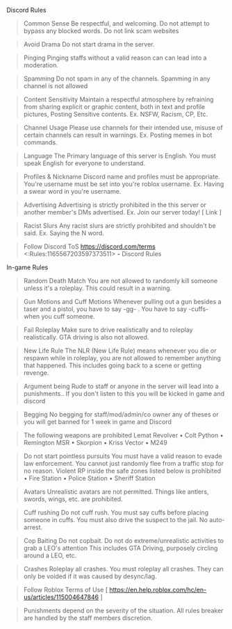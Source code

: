Discord Rules
> Common Sense
Be respectful, and welcoming.
Do not attempt to bypass any blocked words. Do not link scam websites

> Avoid Drama
Do not start drama in the server.

> Pinging
Pinging staffs without a valid reason can can lead into a moderation.

> Spamming
Do not spam in any of the channels.
Spamming in any channel is not allowed

> Content Sensitivity
Maintain a respectful atmosphere by refraining from sharing explicit or graphic content, both in text and profile pictures, Posting Sensitive contents.
Ex. NSFW, Racism, CP, Etc.

> Channel Usage
Please use channels for their intended use, misuse of certain channels can result in warnings.
Ex. Posting memes in bot commands.

> Language
The Primary language of this server is English.
You must speak English for everyone to understand.

> Profiles & Nickname
Discord name and profiles must be appropriate. You're username must be set into you're roblox username.
Ex. Having a swear word in you're username.

> Advertising
Advertising is strictly prohibited in the this server or another member's DMs advertised.
Ex. Join our server today! [ Link ]

> Racist Slurs
Any racist slurs are strictly prohibited and shouldn't be said.
Ex. Saying the N word.

> Follow Discord ToS
https://discord.com/terms
<:Rules:1165567203597373511> **-** Discord Rules

In-game Rules
> Random Death Match
You are not allowed to randomly kill someone unless it's a roleplay. This could result in a warning.

> Gun Motions and Cuff Motions
Whenever pulling out a gun besides a taser and a pistol, you have to say -gg- . You have to say -cuffs- when you cuff someone.

> Fail Roleplay
Make sure to drive realistically and to roleplay realistically. GTA driving is also not allowed.

> New Life Rule
The NLR (New Life Rule) means whenever you die or respawn while in roleplay, you are not allowed to remember anything that happened. This includes going back to a scene or getting revenge.

> Argument
being Rude to staff or anyone in the server will lead into a punishments.. If you don't listen to this you will be kicked in game and discord

> Begging
No begging for staff/mod/admin/co owner any of theses or you will get banned for 1 week in game and Discord

> The following weapons are prohibited
Lemat Revolver • Colt Python • Remington MSR • Skorpion • Kriss Vector • M249


> Do not start pointless pursuits
You must have a valid reason to evade law enforcement. You cannot just randomly flee from a traffic stop for no reason.
Violent RP inside the safe zones listed below is prohibited • Fire Station • Police Station • Sheriff Station

> Avatars
Unrealistic avatars are not permitted. Things like antlers, swords, wings, etc. are prohibited.

> Cuff rushing
Do not cuff rush. You must say cuffs before placing someone in cuffs. You must also drive the suspect to the jail. No auto-arrest.

> Cop Baiting
Do not copbait. Do not do extreme/unrealistic activities to grab a LEO's attention This includes GTA Driving, purposely circling around a LEO, etc.

> Crashes
Roleplay all crashes. You must roleplay all crashes. They can only be voided if it was caused by desync/lag.

> Follow Roblox Terms of Use
[ https://en.help.roblox.com/hc/en-us/articles/115004647846 ]

> Punishments depend on the severity of the situation. All rules breaker are handled by the staff members discretion.
